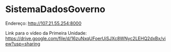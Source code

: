 # SistemaDadosGoverno

Endereço: http://107.21.55.254:8000

Link para o vídeo da Primeira Unidade: https://drive.google.com/file/d/16zuNxqUFoerUiSJXc8WNyc2LEHQ2dxBx/view?usp=sharing
